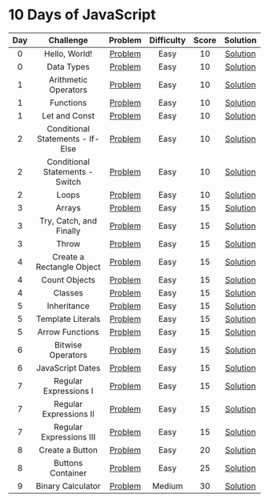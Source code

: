 
# 10 Days of JavaScript

|  Day  |            Challenge             |                                       Problem                                       | Difficulty | Score |                                                     Solution                                                      |
| :---: | :------------------------------: | :---------------------------------------------------------------------------------: | :--------: | :---: | :---------------------------------------------------------------------------------------------------------------: |
|   0   |          Hello, World!           |      [Problem](https://www.hackerrank.com/challenges/js10-hello-world/problem)      |    Easy    |  10   |             [Solution](https://github.com/sirilalithaadapa/10-DaysofJavaScript/blob/main/Day-0/DataTypes.js)             |
|   0   |            Data Types            |      [Problem](https://www.hackerrank.com/challenges/js10-data-types/problem)       |    Easy    |  10   |              [Solution](https://github.com/sirilalithaadapa/10-DaysofJavaScript/blob/main/Day-0/HelloWorld.js)              |
|   1   |       Arithmetic Operators       | [Problem](https://www.hackerrank.com/challenges/js10-arithmetic-operators/problem)  |    Easy    |  10   |         [Solution](https://github.com/sirilalithaadapa/10-DaysofJavaScript/blob/main/Day-01/ArthmeticOperators.js)         |
|   1   |            Functions             |       [Problem](https://www.hackerrank.com/challenges/js10-function/problem)        |    Easy    |  10   |               [Solution](https://github.com/sirilalithaadapa/10-DaysofJavaScript/blob/main/Day-01/Functions.js)                |
|   1   |          Let and Const           |     [Problem](https://www.hackerrank.com/challenges/js10-let-and-const/problem)     |    Easy    |  10   |           [Solution](https://github.com/sirilalithaadapa/10-DaysofJavaScript/blob/main/Day-01/Let%20and%20Const.js)            |
|   2   | Conditional Statements - If-Else |        [Problem](https://www.hackerrank.com/challenges/js10-if-else/problem)        |    Easy    |  10   | [Solution](https://github.com/sirilalithaadapa/10-DaysofJavaScript/blob/main/Day-02/Conditional%20Statements%20-%20If-Else.js) |
|   2   | Conditional Statements - Switch  |        [Problem](https://www.hackerrank.com/challenges/js10-switch/problem)         |    Easy    |  10   | [Solution](https://github.com/sirilalithaadapa/10-DaysofJavaScript/blob/main/Day-02/Conditional%20Statements%20-%20Switch.js)  |
|   2   |              Loops               |         [Problem](https://www.hackerrank.com/challenges/js10-loops/problem)         |    Easy    |  10   |                 [Solution](https://github.com/sirilalithaadapa/10-DaysofJavaScript/blob/main/Day-02/Loops.js)                  |
|   3   |              Arrays              |        [Problem](https://www.hackerrank.com/challenges/js10-arrays/problem)         |    Easy    |  15   |                 [Solution](https://github.com/sirilalithaadapa/10-DaysofJavaScript/blob/main/Day-03/Arrays.js)                 |
|   3   |     Try, Catch, and Finally      | [Problem](https://www.hackerrank.com/challenges/js10-try-catch-and-finally/problem) |    Easy    |  15   |     [Solution](https://github.com/sirilalithaadapa/10-DaysofJavaScript/blob/main/Day-03/Try%2C%20Catch%2C%20and%20Finally.js)      |
|   3   |              Throw               |         [Problem](https://www.hackerrank.com/challenges/js10-throw/problem)         |    Easy    |  15   |                 [Solution](https://github.com/sirilalithaadapa/10-DaysofJavaScript/blob/main/Day-03/Throw.js)                  |
|   4   |    Create a Rectangle Object     |        [Problem](https://www.hackerrank.com/challenges/js10-objects/problem)        |    Easy    |  15   |    [Solution](https://github.com/sirilalithaadapa/10-DaysofJavaScript/blob/main/Day-04/Create%20a%20Rectangle%20Object.js)     |
|   4   |          Count Objects           |     [Problem](https://www.hackerrank.com/challenges/js10-count-objects/problem)     |    Easy    |  15   |            [Solution](https://github.com/sirilalithaadapa/10-DaysofJavaScript/blob/main/Day-04/Count%20Objects.js)             |
|   4   |             Classes              |         [Problem](https://www.hackerrank.com/challenges/js10-class/problem)         |    Easy    |  15   |                [Solution](https://github.com/sirilalithaadapa/10-DaysofJavaScript/blob/main/Day-04/Classes.js)                 |
|   5   |           Inheritance            |      [Problem](https://www.hackerrank.com/challenges/js10-inheritance/problem)      |    Easy    |  15   |              [Solution](https://github.com/sirilalithaadapa/10-DaysofJavaScript/blob/main/Day-05/Inheritance.js)               |
|   5   |        Template Literals         |   [Problem](https://www.hackerrank.com/challenges/js10-template-literals/problem)   |    Easy    |  15   |          [Solution](https://github.com/sirilalithaadapa/10-DaysofJavaScript/blob/main/Day-05/Template%20Literals.js)           |
|   5   |         Arrow Functions          |        [Problem](https://www.hackerrank.com/challenges/js10-arrows/problem)         |    Easy    |  15   |           [Solution](https://github.com/sirilalithaadapa/10-DaysofJavaScript/blob/main/Day-05/Arrow%20Functions.js)            |
|   6   |        Bitwise Operators         |        [Problem](https://www.hackerrank.com/challenges/js10-bitwise/problem)        |    Easy    |  15   |          [Solution](https://github.com/sirilalithaadapa/10-DaysofJavaScript/blob/main/Day-06/Bitwise%20Operators.js)           |
|   6   |         JavaScript Dates         |         [Problem](https://www.hackerrank.com/challenges/js10-date/problem)          |    Easy    |  15   |           [Solution](https://github.com/sirilalithaadapa/10-DaysofJavaScript/blob/main/Day-06/JavaScript%20Dates.js)           |
|   7   |      Regular Expressions I       |       [Problem](https://www.hackerrank.com/challenges/js10-regexp-1/problem)        |    Easy    |  15   |       [Solution](https://github.com/sirilalithaadapa/10-DaysofJavaScript/blob/main/Day-07/Regular%20Expressions%20I.js)        |
|   7   |      Regular Expressions II      |       [Problem](https://www.hackerrank.com/challenges/js10-regexp-2/problem)        |    Easy    |  15   |       [Solution](https://github.com/sirilalithaadapa/10-DaysofJavaScript/blob/main/Day-07/Regular%20Expressions%20II.js)       |
|   7   |     Regular Expressions III      |       [Problem](https://www.hackerrank.com/challenges/js10-regexp-3/problem)        |    Easy    |  15   |      [Solution](https://github.com/sirilalithaadapa/10-DaysofJavaScript/blob/main/Day-07/Regular%20Expressions%20III.js)       |
|   8   |         Create a Button          |    [Problem](https://www.hackerrank.com/challenges/js10-create-a-button/problem)    |    Easy    |  20   |            [Solution](https://github.com/sirilalithaadapa/10-DaysofJavaScript/tree/main/Day-08/Create%20a%20Button)             |
|   8   |        Buttons Container         |   [Problem](https://www.hackerrank.com/challenges/js10-buttons-container/problem)   |    Easy    |  25   |          [Solution](https://github.com/sirilalithaadapa/10-DaysofJavaScript/tree/main/Day-08/Create%20a%20Button)          |
|   9   |        Binary Calculator         |   [Problem](https://www.hackerrank.com/challenges/js10-binary-calculator/problem)   |   Medium   |  30   |                      [Solution](https://github.com/sirilalithaadapa/10-DaysofJavaScript/tree/main/Day-09/Binary%20Calculator)                      |
